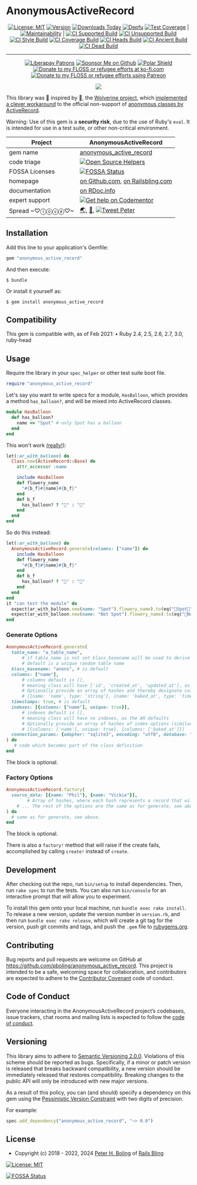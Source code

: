 # AnonymousActiveRecord

<div id="badges">

<div align="center">

[![License: MIT](https://img.shields.io/badge/License-MIT-green.svg)](https://opensource.org/licenses/MIT)
[![Version](https://img.shields.io/gem/v/anonymous_active_record.svg)](https://rubygems.org/gems/anonymous_active_record)
[![Downloads Today](https://img.shields.io/gem/rd/anonymous_active_record.svg)](https://github.com/pboling/anonymous_active_record)
[![Depfu](https://badges.depfu.com/badges/272ce0df3bc6df5cbea9354e2c3b65af/overview.svg)](https://depfu.com/github/pboling/anonymous_active_record?project_id=5614)
[![Test Coverage](https://api.codeclimate.com/v1/badges/fe504d4ab2fb77cecf7d/test_coverage)](https://codeclimate.com/github/pboling/anonymous_active_record/test_coverage) |
[![Maintainability](https://api.codeclimate.com/v1/badges/fe504d4ab2fb77cecf7d/maintainability)](https://codeclimate.com/github/pboling/anonymous_active_record/maintainability) |
[![CI Supported Build][🚎s-wfi]][🚎s-wf]
[![CI Unsupported Build][🚎us-wfi]][🚎us-wf]
[![CI Style Build][🚎st-wfi]][🚎st-wf]
[![CI Coverage Build][🚎cov-wfi]][🚎cov-wf]
[![CI Heads Build][🚎hd-wfi]][🚎hd-wf]
[![CI Ancient Build][🚎an-wfi]][🚎an-wf]
[![CI Dead Build][🚎ded-wfi]][🚎ded-wf]

[🚎s-wf]: https://github.com/pboling/anonymous_active_record/actions/workflows/supported.yml
[🚎s-wfi]: https://github.com/pboling/anonymous_active_record/actions/workflows/supported.yml/badge.svg
[🚎us-wf]: https://github.com/pboling/anonymous_active_record/actions/workflows/unsupported.yml
[🚎us-wfi]: https://github.com/pboling/anonymous_active_record/actions/workflows/unsupported.yml/badge.svg
[🚎st-wf]: https://github.com/pboling/anonymous_active_record/actions/workflows/style.yml
[🚎st-wfi]: https://github.com/pboling/anonymous_active_record/actions/workflows/style.yml/badge.svg
[🚎cov-wf]: https://github.com/pboling/anonymous_active_record/actions/workflows/coverage.yml
[🚎cov-wfi]: https://github.com/pboling/anonymous_active_record/actions/workflows/coverage.yml/badge.svg
[🚎hd-wf]: https://github.com/pboling/anonymous_active_record/actions/workflows/heads.yml
[🚎hd-wfi]: https://github.com/pboling/anonymous_active_record/actions/workflows/heads.yml/badge.svg
[🚎an-wf]: https://github.com/pboling/anonymous_active_record/actions/workflows/ancient.yml
[🚎an-wfi]: https://github.com/pboling/anonymous_active_record/actions/workflows/ancient.yml/badge.svg
[🚎ded-wf]: https://github.com/pboling/anonymous_active_record/actions/workflows/dead.yml
[🚎ded-wfi]: https://github.com/pboling/anonymous_active_record/actions/workflows/dead.yml/badge.svg

</div>

-----

<div align="center">

[![Liberapay Patrons][⛳liberapay-img]][⛳liberapay]
[![Sponsor Me on Github][🖇sponsor-img]][🖇sponsor]
[![Polar Shield][🖇polar-img]][🖇polar]
[![Donate to my FLOSS or refugee efforts at ko-fi.com][🖇kofi-img]][🖇kofi]
[![Donate to my FLOSS or refugee efforts using Patreon][🖇patreon-img]][🖇patreon]

[⛳liberapay-img]: https://img.shields.io/liberapay/patrons/pboling.svg?logo=liberapay
[⛳liberapay]: https://liberapay.com/pboling/donate
[🖇sponsor-img]: https://img.shields.io/badge/Sponsor_Me!-pboling.svg?style=social&logo=github
[🖇sponsor]: https://github.com/sponsors/pboling
[🖇polar-img]: https://polar.sh/embed/seeks-funding-shield.svg?org=pboling
[🖇polar]: https://polar.sh/pboling
[🖇kofi-img]: https://img.shields.io/badge/buy%20me%20coffee-donate-yellow.svg
[🖇kofi]: https://ko-fi.com/O5O86SNP4
[🖇patreon-img]: https://img.shields.io/badge/patreon-donate-yellow.svg
[🖇patreon]: https://patreon.com/galtzo

<span class="badge-buymealatte">
<a href="https://www.buymeacoffee.com/pboling"><img src="https://img.buymeacoffee.com/button-api/?text=Buy me a latte&emoji=&slug=pboling&button_colour=FFDD00&font_colour=000000&font_family=Cookie&outline_colour=000000&coffee_colour=ffffff" /></a>
</span>

</div>
</div>

This library was 🎩 inspired by 🎩, the [Wolverine project](https://github.com/mcary/wolverine), which [implemented a clever workaround](https://github.com/mcary/wolverine/commit/fa27fa2cc485b2fa83d71b2045ba5a0a069dba75) to the official non-support of [anonymous classes by ActiveRecord](https://github.com/rails/rails/issues/8934).

Warning: Use of this gem is a **security risk**, due to the use of Ruby's `eval`.  It is intended for use in a test suite, or other non-critical environment.

| Project                 |  AnonymousActiveRecord |
|------------------------ | ----------------------- |
| gem name                |  [anonymous_active_record](https://rubygems.org/gems/anonymous_active_record) |
| code triage             |  [![Open Source Helpers](https://www.codetriage.com/pboling/anonymous_active_record/badges/users.svg)](https://www.codetriage.com/pboling/anonymous_active_record) |
| FOSSA Licenses | [![FOSSA Status](https://app.fossa.io/api/projects/git%2Bgithub.com%2Fpboling%2Fanonymous_active_record.svg?type=shield)](https://app.fossa.io/projects/git%2Bgithub.com%2Fpboling%2Fanonymous_active_record?ref=badge_shield) |
| homepage                |  [on Github.com][homepage], [on Railsbling.com][blogpage] |
| documentation           |  [on RDoc.info][documentation] |
| expert support         | [![Get help on Codementor](https://cdn.codementor.io/badges/get_help_github.svg)](https://www.codementor.io/peterboling?utm_source=github&utm_medium=button&utm_term=peterboling&utm_campaign=github) |
| Spread ~♡ⓛⓞⓥⓔ♡~      |  [🌏](https://about.me/peter.boling), [👼](https://angel.co/peter-boling), [![Tweet Peter](https://img.shields.io/twitter/follow/galtzo.svg?style=social&label=Follow)](http://twitter.com/galtzo) |

## Installation

Add this line to your application's Gemfile:

```ruby
gem "anonymous_active_record"
```

And then execute:

    $ bundle

Or install it yourself as:

    $ gem install anonymous_active_record

## Compatibility

This gem is compatible with, as of Feb 2021:
• Ruby 2.4, 2.5, 2.6, 2.7, 3.0, ruby-head

## Usage

Require the library in your `spec_helper` or other test suite boot file.

```ruby
require "anonymous_active_record"
```

Let's say you want to write specs for a module, `HasBalloon`, which provides a method `has_balloon?`, and will be mixed into ActiveRecord classes.

```ruby
module HasBalloon
  def has_balloon?
    name == "Spot" # only Spot has a balloon
  end
end
```

This won't work [(really!)](https://github.com/rails/rails/issues/8934):

```ruby
let(:ar_with_balloon) do
  Class.new(ActiveRecord::Base) do
    attr_accessor :name

    include HasBalloon
    def flowery_name
      "#{b_f}#{name}#{b_f}"
    end
    def b_f
      has_balloon? ? "🎈" : "🌸"
    end
  end
end
```

So do this instead:

```ruby
let(:ar_with_balloon) do
  AnonymousActiveRecord.generate(columns: ["name"]) do
    include HasBalloon
    def flowery_name
      "#{b_f}#{name}#{b_f}"
    end
    def b_f
      has_balloon? ? "🎈" : "🌸"
    end
  end
end
it "can test the module" do
  expect(ar_with_balloon.new(name: "Spot").flowery_name).to(eq("🎈Spot🎈"))
  expect(ar_with_balloon.new(name: "Not Spot").flowery_name).to(eq("🌸Not Spot🌸"))
end
```

### Generate Options

```ruby
AnonymousActiveRecord.generate(
  table_name: "a_table_name",
      # if table_name is not set klass_basename will be used to derive a unique random table_name
      # default is a unique random table name
  klass_basename: "anons", # is default
  columns: ["name"],
      # columns default is [],
      # meaning class will have ['id', 'created_at', 'updated_at'], as the AR defaults
      # Optionally provide an array of hashes and thereby designate column type:
      # [{name: 'name', type: 'string'}, {name: 'baked_at', type: 'time'}]
  timestamps: true, # is default
  indexes: [{columns: ["name"], unique: true}],
      # indexes default is [],
      # meaning class will have no indexes, as the AR defaults
      # Optionally provide an array of hashes of index options (similar to those used in Rails migrations):
      # [{columns: ['name'], unique: true}, {columns: ['baked_at']}]
  connection_params: {adapter: "sqlite3", encoding: "utf8", database: ":memory:"}, # is default
) do
   # code which becomes part of the class definition
end
```

The block is optional.

### Factory Options

```ruby
AnonymousActiveRecord.factory(
  source_data: [{name: "Phil"}, {name: "Vickie"}],
        # Array of hashes, where each hash represents a record that will be created
    # ... The rest of the options are the same as for generate, see above.
) do
  # same as for generate, see above.
end
```

The block is optional.

There is also a `factory!` method that will raise if the create fails, accomplished by calling `create!` instead of `create`.

## Development

After checking out the repo, run `bin/setup` to install dependencies. Then, run `rake spec` to run the tests. You can also run `bin/console` for an interactive prompt that will allow you to experiment.

To install this gem onto your local machine, run `bundle exec rake install`. To release a new version, update the version number in `version.rb`, and then run `bundle exec rake release`, which will create a git tag for the version, push git commits and tags, and push the `.gem` file to [rubygems.org](https://rubygems.org).

## Contributing

Bug reports and pull requests are welcome on GitHub at https://github.com/pboling/anonymous_active_record. This project is intended to be a safe, welcoming space for collaboration, and contributors are expected to adhere to the [Contributor Covenant](http://contributor-covenant.org) code of conduct.

## Code of Conduct

Everyone interacting in the AnonymousActiveRecord project’s codebases, issue trackers, chat rooms and mailing lists is expected to follow the [code of conduct](https://github.com/pboling/anonymous_active_record/blob/master/CODE_OF_CONDUCT.md).

## Versioning

This library aims to adhere to [Semantic Versioning 2.0.0][semver].
Violations of this scheme should be reported as bugs. Specifically,
if a minor or patch version is released that breaks backward
compatibility, a new version should be immediately released that
restores compatibility. Breaking changes to the public API will
only be introduced with new major versions.

As a result of this policy, you can (and should) specify a
dependency on this gem using the [Pessimistic Version Constraint][pvc] with two digits of precision.

For example:

```ruby
spec.add_dependency("anonymous_active_record", "~> 0.0")
```

## License

* Copyright (c) 2018 - 2022, 2024 [Peter H. Boling][peterboling] of [Rails Bling][railsbling]

[![License: MIT](https://img.shields.io/badge/License-MIT-green.svg)](https://opensource.org/licenses/MIT)

[![FOSSA Status](https://app.fossa.io/api/projects/git%2Bgithub.com%2Fpboling%2Fanonymous_active_record.svg?type=large)](https://app.fossa.io/projects/git%2Bgithub.com%2Fpboling%2Fanonymous_active_record?ref=badge_large)

[license]: LICENSE.txt
[semver]: http://semver.org/
[pvc]: http://guides.rubygems.org/patterns/#pessimistic-version-constraint
[railsbling]: http://www.railsbling.com
[peterboling]: http://www.peterboling.com
[documentation]: http://rdoc.info/github/pboling/anonymous_active_record/frames
[homepage]: https://github.com/pboling/anonymous_active_record/
[blogpage]: http://www.railsbling.com/tags/anonymous_active_record/
